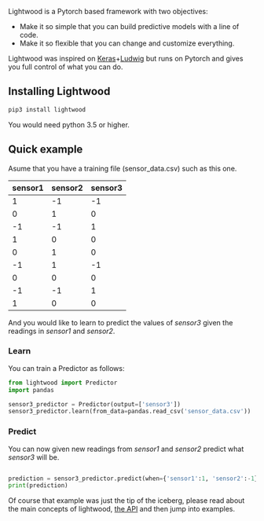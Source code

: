 

Lightwood is a Pytorch based framework with two objectives:

- Make it so simple that you can build predictive models with a line of code.
- Make it so flexible that you can change and customize everything.

Lightwood was inspired on [Keras](https://keras.io/)+[Ludwig](https://github.com/uber/ludwig) but runs on Pytorch and gives you full control of what you can do.


## Installing Lightwood

```bash
pip3 install lightwood
```

You would need python 3.5 or higher.


## Quick example

Asume that you have a training file (sensor_data.csv) such as this one. 

| sensor1  | sensor2 | sensor3 |
|----|----|----|
|  1 | -1 | -1 |
| 0  | 1  | 0  |
| -1 | -1 | 1  |
| 1  | 0  | 0  |
| 0  | 1  | 0  |
| -1 | 1  | -1 |
| 0  | 0  | 0  |
| -1 | -1 | 1  |
| 1  | 0  | 0  |

And you would like to learn to predict the values of *sensor3* given the readings in *sensor1* and *sensor2*.

### Learn

You can train a Predictor as follows:

```python
from lightwood import Predictor
import pandas

sensor3_predictor = Predictor(output=['sensor3'])
sensor3_predictor.learn(from_data=pandas.read_csv('sensor_data.csv'))

```

### Predict 

You can now given new readings from *sensor1* and *sensor2* predict what *sensor3* will be.

```python

prediction = sensor3_predictor.predict(when={'sensor1':1, 'sensor2':-1})
print(prediction)
```

Of course that example was just the tip of the iceberg, please read about the main concepts of lightwood, [the API](API.md) and then jump into examples.
